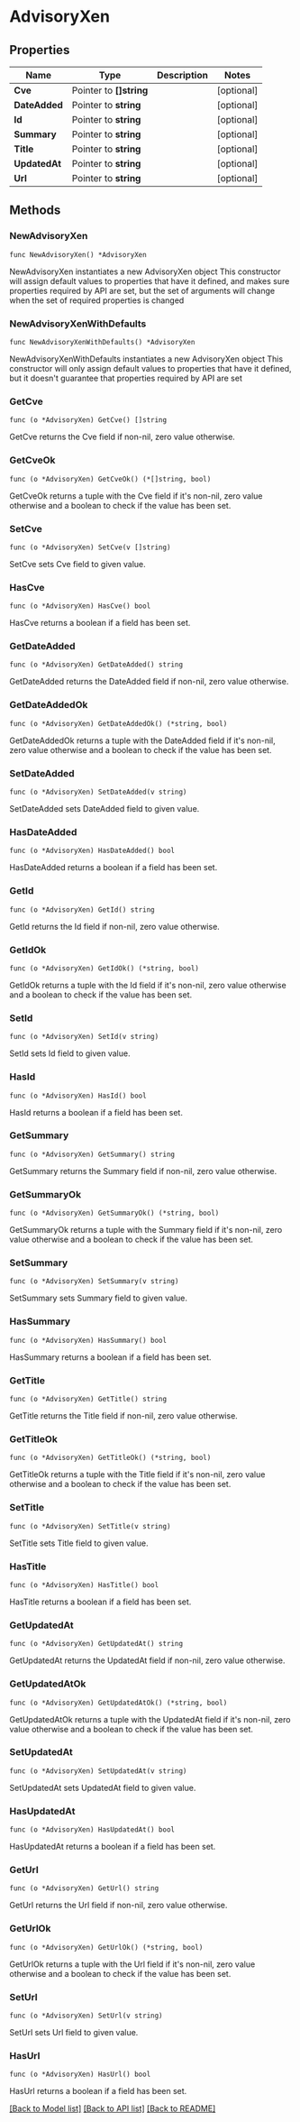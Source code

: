 # AdvisoryXen

## Properties

Name | Type | Description | Notes
------------ | ------------- | ------------- | -------------
**Cve** | Pointer to **[]string** |  | [optional] 
**DateAdded** | Pointer to **string** |  | [optional] 
**Id** | Pointer to **string** |  | [optional] 
**Summary** | Pointer to **string** |  | [optional] 
**Title** | Pointer to **string** |  | [optional] 
**UpdatedAt** | Pointer to **string** |  | [optional] 
**Url** | Pointer to **string** |  | [optional] 

## Methods

### NewAdvisoryXen

`func NewAdvisoryXen() *AdvisoryXen`

NewAdvisoryXen instantiates a new AdvisoryXen object
This constructor will assign default values to properties that have it defined,
and makes sure properties required by API are set, but the set of arguments
will change when the set of required properties is changed

### NewAdvisoryXenWithDefaults

`func NewAdvisoryXenWithDefaults() *AdvisoryXen`

NewAdvisoryXenWithDefaults instantiates a new AdvisoryXen object
This constructor will only assign default values to properties that have it defined,
but it doesn't guarantee that properties required by API are set

### GetCve

`func (o *AdvisoryXen) GetCve() []string`

GetCve returns the Cve field if non-nil, zero value otherwise.

### GetCveOk

`func (o *AdvisoryXen) GetCveOk() (*[]string, bool)`

GetCveOk returns a tuple with the Cve field if it's non-nil, zero value otherwise
and a boolean to check if the value has been set.

### SetCve

`func (o *AdvisoryXen) SetCve(v []string)`

SetCve sets Cve field to given value.

### HasCve

`func (o *AdvisoryXen) HasCve() bool`

HasCve returns a boolean if a field has been set.

### GetDateAdded

`func (o *AdvisoryXen) GetDateAdded() string`

GetDateAdded returns the DateAdded field if non-nil, zero value otherwise.

### GetDateAddedOk

`func (o *AdvisoryXen) GetDateAddedOk() (*string, bool)`

GetDateAddedOk returns a tuple with the DateAdded field if it's non-nil, zero value otherwise
and a boolean to check if the value has been set.

### SetDateAdded

`func (o *AdvisoryXen) SetDateAdded(v string)`

SetDateAdded sets DateAdded field to given value.

### HasDateAdded

`func (o *AdvisoryXen) HasDateAdded() bool`

HasDateAdded returns a boolean if a field has been set.

### GetId

`func (o *AdvisoryXen) GetId() string`

GetId returns the Id field if non-nil, zero value otherwise.

### GetIdOk

`func (o *AdvisoryXen) GetIdOk() (*string, bool)`

GetIdOk returns a tuple with the Id field if it's non-nil, zero value otherwise
and a boolean to check if the value has been set.

### SetId

`func (o *AdvisoryXen) SetId(v string)`

SetId sets Id field to given value.

### HasId

`func (o *AdvisoryXen) HasId() bool`

HasId returns a boolean if a field has been set.

### GetSummary

`func (o *AdvisoryXen) GetSummary() string`

GetSummary returns the Summary field if non-nil, zero value otherwise.

### GetSummaryOk

`func (o *AdvisoryXen) GetSummaryOk() (*string, bool)`

GetSummaryOk returns a tuple with the Summary field if it's non-nil, zero value otherwise
and a boolean to check if the value has been set.

### SetSummary

`func (o *AdvisoryXen) SetSummary(v string)`

SetSummary sets Summary field to given value.

### HasSummary

`func (o *AdvisoryXen) HasSummary() bool`

HasSummary returns a boolean if a field has been set.

### GetTitle

`func (o *AdvisoryXen) GetTitle() string`

GetTitle returns the Title field if non-nil, zero value otherwise.

### GetTitleOk

`func (o *AdvisoryXen) GetTitleOk() (*string, bool)`

GetTitleOk returns a tuple with the Title field if it's non-nil, zero value otherwise
and a boolean to check if the value has been set.

### SetTitle

`func (o *AdvisoryXen) SetTitle(v string)`

SetTitle sets Title field to given value.

### HasTitle

`func (o *AdvisoryXen) HasTitle() bool`

HasTitle returns a boolean if a field has been set.

### GetUpdatedAt

`func (o *AdvisoryXen) GetUpdatedAt() string`

GetUpdatedAt returns the UpdatedAt field if non-nil, zero value otherwise.

### GetUpdatedAtOk

`func (o *AdvisoryXen) GetUpdatedAtOk() (*string, bool)`

GetUpdatedAtOk returns a tuple with the UpdatedAt field if it's non-nil, zero value otherwise
and a boolean to check if the value has been set.

### SetUpdatedAt

`func (o *AdvisoryXen) SetUpdatedAt(v string)`

SetUpdatedAt sets UpdatedAt field to given value.

### HasUpdatedAt

`func (o *AdvisoryXen) HasUpdatedAt() bool`

HasUpdatedAt returns a boolean if a field has been set.

### GetUrl

`func (o *AdvisoryXen) GetUrl() string`

GetUrl returns the Url field if non-nil, zero value otherwise.

### GetUrlOk

`func (o *AdvisoryXen) GetUrlOk() (*string, bool)`

GetUrlOk returns a tuple with the Url field if it's non-nil, zero value otherwise
and a boolean to check if the value has been set.

### SetUrl

`func (o *AdvisoryXen) SetUrl(v string)`

SetUrl sets Url field to given value.

### HasUrl

`func (o *AdvisoryXen) HasUrl() bool`

HasUrl returns a boolean if a field has been set.


[[Back to Model list]](../README.md#documentation-for-models) [[Back to API list]](../README.md#documentation-for-api-endpoints) [[Back to README]](../README.md)


